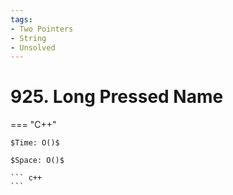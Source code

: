 ```yaml
---
tags:
- Two Pointers
- String
- Unsolved
---
```



# 925. Long Pressed Name

=== "C++"

    $Time: O()$

    $Space: O()$

    ``` c++
    ```